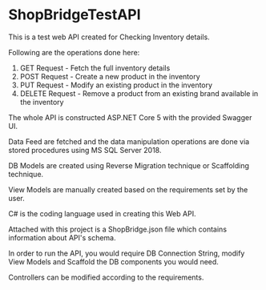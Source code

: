 # ShopBridgeTestAPI

This is a test web API created for Checking Inventory details.

Following are the operations done here:
1. GET Request - Fetch the full inventory details
2. POST Request - Create a new product in the inventory
3. PUT Request - Modify an existing product in the inventory
4. DELETE Request - Remove a product from an existing brand available in the inventory

The whole API is constructed ASP.NET Core 5 with the provided Swagger UI.

Data Feed are fetched and the data manipulation operations are done via stored procedures using MS SQL Server 2018.

DB Models are created using Reverse Migration technique or Scaffolding technique.

View Models are manually created based on the requirements set by the user.

C# is the coding language used in creating this Web API.

Attached with this project is a ShopBridge.json file which contains information about API's schema.

In order to run the API, you would require DB Connection String, modify View Models and Scaffold the DB components you would need.

Controllers can be modified according to the requirements.
